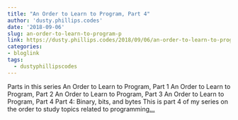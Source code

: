 ```yaml
---
title: "An Order to Learn to Program, Part 4"
author: 'dusty.phillips.codes'
date: '2018-09-06'
slug: an-order-to-learn-to-program-p
link: https://dusty.phillips.codes/2018/09/06/an-order-to-learn-to-program-part-4/
categories:
- bloglink
tags:
  - dustyphillipscodes
---
```


Parts in this series An Order to Learn to Program, Part 1 An Order to Learn to Program, Part 2 An Order to Learn to Program, Part 3 An Order to Learn to Program, Part 4 Part 4: Binary, bits, and bytes This is part 4 of my series on the order to study topics related to programming[... <i class="fas fa-external-link-alt"></i>](https://dusty.phillips.codes/2018/09/06/an-order-to-learn-to-program-part-4/)

